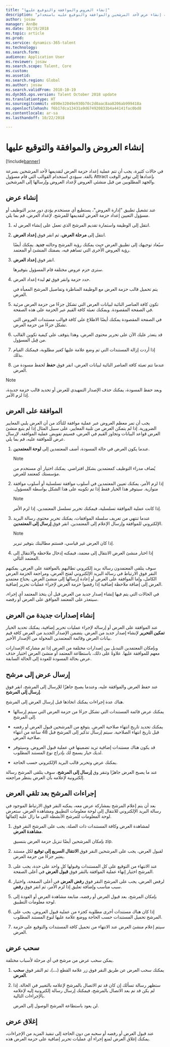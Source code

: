 ```yaml
---
title: "إنشاء العروض والموافقة والتوقيع عليها"
description: "يشرح هذا الموضوع بشكل مفصل كيفية إنشاء عرض لأحد المرشحين والموافقة والتوقيع عليه باستخدام Dynamics 365 for Talent."
author: josaw
manager: AnnBe
ms.date: 10/19/2018
ms.topic: article
ms.prod: 
ms.service: dynamics-365-talent
ms.technology: 
ms.search.form: 
audience: Application User
ms.reviewer: josaw
ms.search.scope: Talent, Core
ms.custom: 
ms.assetid: 
ms.search.region: Global
ms.author: josaw
ms.search.validFrom: 2018-10-19
ms.dyn365.ops.version: Talent October 2018 update
ms.translationtype: HT
ms.sourcegitcommit: e890e32049e930b70c2d0aac8aa8206ab999418a
ms.openlocfilehash: f6b17dca13431a9d674920833b4a44141fac0bd8
ms.contentlocale: ar-sa
ms.lasthandoff: 10/22/2018

---
```


# <a name="creating-approving-and-signing-offers"></a>إنشاء العروض والموافقة والتوقيع عليها

[!include[banner](../includes/banner.md)]

في حالات كثيرة، يجب أن تتم عملية إعداد حزمة العرض لتقديمها لأحد المرشحين بسرعة بالغة.
سيؤدي استخدام القوالب التي قام مسؤول Attract بإعدادها إلى توفير الوقت والجهد المطلوبين من قبل منشئي العروض لإعداد العروض وإرسالها إلى المرشحين.

## <a name="create-an-offer"></a>إنشاء عرض

عند تشغيل تطبيق "إدارة العروض"، يستطيع أي مستخدم يؤدي دور مدير التوظيف أو مسؤول التعيين إعداد حزمة العرض لتقديمها للمرشح. لإعداد العرض، قم بما يلي.

1.  انتقل إلى الوظيفة واستمارة تقديم المرشح الذي تعمل على إنشاء العرض له.

1.  انتقل إلى **مرحلة العرض**، ثم انقر فوق **إعداد العرض**.

    سيُعاد توجيهك إلى تطبيق العرض حيث يمكنك رؤية المرشح وحالته **جديد**. يمكنك أيضًا رؤية العروض الأخرى التي تساهم فيه، بصفتك المنشئ أو المعتمد.

1.  انقر فوق **إعداد العرض**. 
    
    سترى حزم عروض مختلفة قام المسؤول بتوفيرها.

1.  حدد حزمة وانقر فوق **تم** لبدء إعداد العرض.

    يتم تحميل قالب حزمة العرض مع الوظيفة المناظرة وتفاصيل المرشح المعبأة في العرض.

1.  تكون كافة العناصر النائبة لبيانات العرض التي تشكل جزءًا من حزمة العرض مرئية في الصفحة المقصودة. ويمكنك تعبئة كافة القيم عبر الحزمة على هذه الصفحة.

    في الصفحة المقصودة يمكنك أيضًا الاطلاع على كافة قوالب مستندات العروض التي تشكل جزءًا من حزمة العرض.

1.  قد يتعذر عليك الآن على تحرير محتوى العرض، وهذا يتوقف على كيفية تكوين القالب من قِبل المسؤول.

1.  إذا أردت إزالة المستندات التي تم وضع علامة عليها كغير مطلوبة، فيمكنك القيام بذلك.

1. عندما تتم تعبئة كافة العناصر النائبة لبيانات العرض، انقر فوق **حفظ** لحفظ مسودة من العرض.

>[!NOTE]
> وبعد حفظ المسودة، يمكنك حذف الإصدار التمهيدي للعرض أو تحديد قالب حزمة جديدة، إذا لزم الأمر.


## <a name="approve-an-offer"></a>الموافقة على العرض

يجب أن تمر معظم العروض عبر عملية موافقة للتأكد من أن العرض يلبي المعايير الضرورية. إذا لم يتمكن العرض من تلبية المعايير، على سبيل المثال إذا لم يتبع منشئ العرض قواعد البيانات وتجاوز القيم في العرض، فسيتم تفويض عملية الموافقة. لإرسال عرض للموافقة عليه، قم بما يلي.

1.  عندما يكون العرض في حالة المسودة، أضف المعتمدين إلى **لوحة المعتمدين**. 
    >[!NOTE]
    > يُضاف مدراء التوظيف كمعتمدين بشكل افتراضي. يمكنك اختيار أي مستخدم من مؤسستك كمعتمد للعرض.

1.  إذا لزم الأمر، يمكنك تعيين المعتمدين في أسلوب موافقة تسلسلية أو أسلوب موافقة متوازية‬‏‫. سيتوفر هذا الخيار فقط إذا تم تكوينه على هذا الشكل بواسطة المسؤول.
    >[!NOTE]
    > إذا كانت عملية الموافقة تسلسلية، فيمكنك تحرير تسلسل المعتمدين، إذا لزم الأمر.

1.  عندما تنتهي من تعريف سلسلة الموافقات، يمكنك تحرير محتوى رسالة البريد الإلكتروني للموافقة وإرسال الإعلام إلى المعتمدين. انقر فوق **إرسال إلى المعتمدين**.
    >[!NOTE]
    > إذا كان العرض غير قياسي، فستتم مطالبتك بتوفير تبرير.

1.  إذا اختار منشئ العرض الانتقال إلى معتمد، فيمكنه إدخال ملاحظة والانتقال إلى المعتمد التالي.

سوف يتلقى المعتمدون رسالة بريد إلكتروني تطالبهم بالموافقة على العرض. يمكنهم النقر فوق الارتباط في رسالة البريد الإلكتروني لفتح العرض، ومراجعة الحزمة العرض الكامل، وإما الموافقة على العرض أو إعادة إرسالها إلى منشئ العرض. يحتاج معتمدو العرض إلى إضافة ملاحظة إضافية إذا رفضوا حزمة العرض لإجراء عمليات تحرير إضافية. 

في الحالات التي يتم فيها إنشاء إصدار جديد من العرض قبل أن يتخذ المعتمد أي إجراء، سيتعذر على المعتمد الموافق على العرض أو رفضه.

## <a name="offer-versioning"></a>إنشاء إصدارات جديدة من العرض 

عند الموافقة على العرض أو إرساله لإجراء عمليات تحرير إضافية، يمكنك تحديد الخيار **تمكين التحرير** لإنشاء إصدار جديد من العرض. يتضمن الإصدار الجديد من العرض كافة قيم بيانات العرض وقائمة المعتمدين المحولة من الإصدار الأخير. 

وبإمكان المعتمدين التبديل بين إصدارات مختلفة من العرض إذا تم مشاركة الإصدارات معهم للموافقة عليها. علاوةً على ذلك، باستطاعة المعتمد أو منشئ العرض اختيار حذف عرض بحالة المسودة للعودة إلى الحالة السابقة.


## <a name="send-an-offer-to-a-candidate"></a>إرسال عرض إلى مرشح 

عند حفظ العرض والموافقة عليه، وعندما يصبح جاهزًا للإرسال إلى المرشح، انقر فوق **إرسال إلى المرشح**.

هناك عدة إجراءات يمكنك اتخاذها قبل إرسال العرض إلى المرشح.
-  يمكنك عرض قائمة المستندات التي تشكل جزءًا من حزمة العرض التي سيتم إرسالها إلى المرشح.

-  يمكنك تحديد تاريخ انتهاء صلاحية العرض. يتوقع من المرشحين قبول العرض أو رفضه قبل تاريخ انتهاء الصلاحية.  سيتم إرسال تذكير إلى المرشح قبل 48 ساعة من انتهاء صلاحية العرض.

-  قد يكون هناك مستندات إضافية تريد تضمينها في عملية قبول العروض. وسيتوفر لديك خيار يسمح لك بإدراج نوع المستند المطلوب.

-  يمكنك عرض وتحرير قالب البريد الإلكتروني حسب الحاجة.

عند ما يصبح العرض جاهزًا وتنقر وق **إرسال إلى المرشح**، سوف يتلقى المرشح رسالة إلكترونية لإعلامه بأن العرض ينتظر مراجعته.


## <a name="candidates-actions-after-receiving-an-offer"></a>إجراءات المرشح بعد تلقي العرض

بعد أن يتم إعلام المرشح بمشاركة عرض معه، يمكنه النقر فوق الارتباط الموجود في رسالة البريد الإلكتروني للانتقال إلى لوحة معلومات التطبيق ومشاهدة العرض. ستعرض لوحة المعلومات للمرشح الأنشطة التي ما زال عليه إكمالها.

1.  لمشاهدة العرض وكافة المستندات ذات الصلة، يجب على المرشح النقر فوق **مشاهدة العرض**.

    بإمكان المرشحين أيضًا تنزيل حزمة العرض بتنسيق zip.

1.  لقبول العرض، يجب على المرشحين النقر فوق **الانتقال السريع إلى توقيع** لكل مستند يعتبر جزءًا من حزمة العرض.

1.  عند الانتهاء من التوقيع على كل المستندات وقبولها كل واحد على حدة، يجب على المرشح اختيار إنهاء عملية الموافقة بالنقر فوق **قبول العرض** في أعلى الصفحة.

1.  لرفض العرض، يجب على المرشح النقر فوق **رفض العرض** في أعلى الصفحة، واختيار سبب مناسب وإضافة تعليق إذا لزم الأمر، ثم انقر فوق **رفض**.

1.  بإمكان المرشح، بعد قبول العرض أو رفضه، متابعة مشاهدة العرض أو العودة إلى لوحة معلومات التطبيق.

1.  إذا كان هناك مستندات أخرى مطلوبة كجزء من عملية قبول العروض، يجب على المرشح تحميل المستندات حسب الحاجة ووضع علامة عليها لنوع المستند المطلوب.

1.  سيتم إعلام منشئ العرض عند الانتهاء من تحميل كافة المستندات والتوقيع على حزمة العرض.


## <a name="withdrawing-an-offer"></a>سحب عرض

يمكن سحب عرض من مرشح في أي مرحلة لأسباب مختلفة. 
1.  يمكنك سحب العرض عن طريق النقر فوق زر علامة القطع (**…**)، ثم النقر فوق **سحب العرض**. 

2. ستظهر رسالة تسألك إن كان قد تم الاتصال بالمرشح لإعلامه بالتغيير في الحالة. إذا لم يكن قد تم بعد الاتصال بالمرشح، فيمكنك إرسال رسالة إلكترونية إليه لإعلامه بالإجراءات التالية. 

   لن يعود باستطاعة المرشح الوصول إلى العرض.


## <a name="closing-an-offer"></a>إغلاق عرض 

عند قبول العرض أو رفضه أو سحبه من دون الحاجة إلى تنفيذ المزيد من الإجراءات، يمكنك إغلاق العرض لمنع إجراء أي عمليات تحرير إضافية على حزمة العرض هذه.

